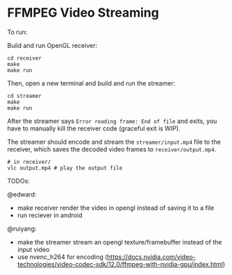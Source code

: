 # FFMPEG Video Streaming

To run:

Build and run OpenGL receiver:
```
cd receiver
make
make run
```

Then, open a new terminal and build and run the streamer:
```
cd streamer
make
make run
```

After the streamer says `Error reading frame: End of file` and exits, you have to manually kill the receiver code (graceful exit is WIP).

The streamer should encode and stream the `streamer/input.mp4` file to the receiver, which saves the decoded video frames to `receiver/output.mp4`.

```
# in receiver/
vlc output.mp4 # play the output file
```

TODOs:

@edward:
- make receiver render the video in opengl instead of saving it to a file
- run reciever in android

@ruiyang:
- make the streamer stream an opengl texture/framebuffer instead of the input video
- use nvenc_h264 for encoding (https://docs.nvidia.com/video-technologies/video-codec-sdk/12.0/ffmpeg-with-nvidia-gpu/index.html)
